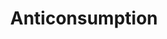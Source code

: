---
title: Anticonsumption
crosslinks:
- autotldr
- ZeroWaste
- simpleliving
- Degrowth
- communism
- nosurf
- minimalism
- LateStageCapitalism
- Frugal_Jerk
- Documentaries
- DumpsterDiving
- shittykickstarters
- fountainpens
- minimalist
- news
- askscience
- personalfinance
- supremeclothing
- declutter
- theXeffect
---